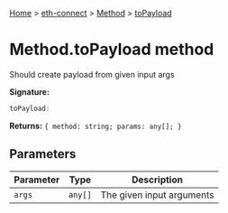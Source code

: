 [Home](./index) &gt; [eth-connect](./eth-connect.md) &gt; [Method](./eth-connect.method.md) &gt; [toPayload](./eth-connect.method.topayload.md)

# Method.toPayload method

Should create payload from given input args

**Signature:**
```javascript
toPayload:
```
**Returns:** `{
        method: string;
        params: any[];
    }`

## Parameters

|  Parameter | Type | Description |
|  --- | --- | --- |
|  `args` | `any[]` | The given input arguments |

